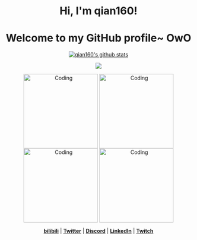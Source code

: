 <h1 align="center">Hi, I'm qian160!</h1>
<h1 align="center">Welcome to my GitHub profile~ OwO</h1>

<p align="center">
  <a href="https://github.com/qian160"><img src="https://github-readme-stats.vercel.app/api?username=qian160&hide_border=true&show_icons=true" alt="qian160's github stats"></a>
</p>

<p align="center">
  <!--
    <img align="center" alt="Coding" width="200" src="https://i0.hdslb.com/bfs/article/84a99833b538f062375f49ebaa8c97d437141e54.gif@600w_525h_progressive.webp">
  -->
  <a href="https://github.com/qian160"><img src="https://github-readme-stats.vercel.app/api/top-langs/?username=qian160&layout=compact"></a>
  <!--
    <img align="center" alt="Coding" width="200" src="https://i0.hdslb.com/bfs/article/84a99833b538f062375f49ebaa8c97d437141e54.gif@600w_525h_progressive.webp">
  -->
</p>

<p align="center">
  <img align="center" alt="Coding" width="200" src="https://i0.hdslb.com/bfs/article/d46993628bb3c65eb577b8b7dd39b52ce605c9ab.gif@750w_675h_progressive.webp">
  <img align="center" alt="Coding" width="200" src="https://i0.hdslb.com/bfs/article/644290b1c5d4f503f77cb2e8a103091d42c4df5a.gif@750w_675h_progressive.webp">
  <img align="center" alt="Coding" width="200" src="https://i0.hdslb.com/bfs/article/cf9dde763919d22e88e61fb43eb71c15ce9500cd.gif@750w_675h_progressive.webp">
  <img align="center" alt="Coding" width="200" src="https://i0.hdslb.com/bfs/article/8c7786afa65a978a9077a547c5862923aebfaf97.gif@750w_675h_progressive.webp">
</p>


<p align="center">
  <strong><a href="https://space.bilibili.com/45374320?spm_id_from=333.1007.0.0">bilibili</a></strong> |
  <strong><a href="https://github.com/qian160">Twitter</a></strong> |
  <strong><a href="https://github.com/qian160">Discord</a></strong> |
  <strong><a href="https://github.com/qian160">LinkedIn</a></strong> |
  <strong><a href="https://github.com/qian160">Twitch</a></strong>
</p>


<!--
**qian160/qian160** is a ✨ _special_ ✨ repository because its `README.md` (this file) appears on your GitHub profile.

Here are some ideas to get you started:

- 🔭 I’m currently working on ...
- 🌱 I’m currently learning ...
- 👯 I’m looking to collaborate on ...
- 🤔 I’m looking for help with ...
- 💬 Ask me about ...
- 📫 How to reach me: ...
- 😄 Pronouns: ...
- ⚡ Fun fact: ...

![Metrics](https://metrics.lecoq.io/qian160?template=classic&achievements=1&stars=1&base=header%2C%20activity%2C%20community%2C%20repositories%2C%20metadata&base.indepth=false&base.hireable=false&base.skip=false&stars=false&stars.limit=4&achievements=false&achievements.threshold=C&achievements.secrets=true&achievements.display=detailed&achievements.limit=0&config.timezone=Etc%2FGMT-8)

![Visitor Count](https://profile-counter.glitch.me/qian160/count.svg)


-->

